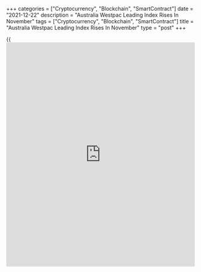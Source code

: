 +++
categories = ["Cryptocurrency", "Blockchain", "SmartContract"]
date = "2021-12-22"
description = "Australia Westpac Leading Index Rises In November"
tags = ["Cryptocurrency", "Blockchain", "SmartContract"]
title = "Australia Westpac Leading Index Rises In November"
type = "post"
+++

{{<iframe id="large-banner" src="https://www.bounty.group/#slide=25.0" width="100%" height="600" scrolling="no" style="border: 0px solid rgb(216, 221, 230); border-radius: 3px;">}}

Australia's leading index improved in November but remained slightly
negative, data from Westpac showed on Wednesday.

The six-month annualized growth rate in the Westpac-Melbourne Institute
Leading Index rose to -0.2 percent in November from -0.5 percent in
October.

The index signals the likely pace of economic activity relative to trend
three to nine months into the future.

The growth rate has been in negative zone for three straight months,
partly reflecting the lockdowns in NSW and Victoria, but only marginally
below zero compared to the deeply negative reads seen during the last
year's COVID shock.

Westpac sees considerable uncertainty around the growth outlook for the
next few years. GDP growth is seen at 3.6 percent in 2021/22 and 5.6
percent in 2022/23.

Westpac said it currently favors the taper option of the Reserve Bank.
But it will review that call before the February meeting in the light of
the upcoming developments, Bill Evans, chief economist at Westpac said.

For comments and feedback [contact](https://www.playgroundfx.com/contact/): editorial@rtt[news](https://www.letsplayfx.com/blog/forex-news-website/).com

[Economic News][1]

 **What parts of the world are seeing the best (and worst) economic
performances lately? Click[here][2] to check out our [Econ Scorecard][2]
and find out! See up-to-the-moment [ranking](https://www.playgroundfx.com/blog/crypto-exchange-ranking/)s for the best and worst
performers in [GDP][3], [unemployment rate][4], [inflation][5] and much
more.**

   1. www.rtt[news](https://www.letsplayfx.com/blog/forex-news-website/).com/Content/EconomicNews.aspx
   2. www.rtt[news](https://www.letsplayfx.com/blog/forex-news-website/).com/economic-scorecard/world-rank/retail-sales/highest-performance.aspx
   3. www.rtt[news](https://www.letsplayfx.com/blog/forex-news-website/).com/economic-scorecard/world-rank/GDP/highest-performance.aspx
   4. www.rtt[news](https://www.letsplayfx.com/blog/forex-news-website/).com/economic-scorecard/world-rank/unemployment-rate/lowest-performance.aspx
   5. www.rtt[news](https://www.letsplayfx.com/blog/forex-news-website/).com/economic-scorecard/world-rank/CPI/highest-performance.aspx